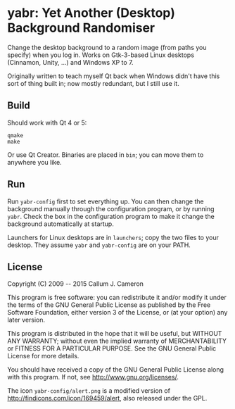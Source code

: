 yabr: Yet Another (Desktop) Background Randomiser
=================================================

Change the desktop background to a random image (from paths you specify) when you log in. Works on Gtk-3-based Linux desktops (Cinnamon, Unity, ...) and Windows XP to 7.

Originally written to teach myself Qt back when Windows didn't have this sort of thing built in; now mostly redundant, but I still use it.


Build
-----

Should work with Qt 4 or 5:

    qmake
    make

Or use Qt Creator. Binaries are placed in `bin`; you can move them to anywhere you like.


Run
---

Run `yabr-config` first to set everything up. You can then change the background manually through the configuration program, or by running `yabr`. Check the box in the configuration program to make it change the background automatically at startup.

Launchers for Linux desktops are in `launchers`; copy the two files to your desktop. They assume `yabr` and `yabr-config` are on your PATH.


License
-------

Copyright (C) 2009 -- 2015 Callum J. Cameron

This program is free software: you can redistribute it and/or modify it under the terms of the GNU General Public License as published by the Free Software Foundation, either version 3 of the License, or (at your option) any later version.

This program is distributed in the hope that it will be useful, but WITHOUT ANY WARRANTY; without even the implied warranty of MERCHANTABILITY or FITNESS FOR A PARTICULAR PURPOSE.  See the GNU General Public License for more details.

You should have received a copy of the GNU General Public License along with this program.  If not, see <http://www.gnu.org/licenses/>.

The icon `yabr-config/alert.png` is a modified version of http://findicons.com/icon/169459/alert, also released under the GPL.
